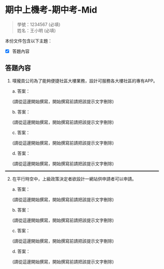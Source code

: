 # 期中上機考-期中考-Mid

>學號：1234567 (必填)
><br />
>姓名：王小明 (必填)
><br />

本份文件包含以下主題：
- [x] 答題內容

## 答題內容
1. 噗攏貢公司為了能夠便捷社區大樓業務，設計可服務各大樓社區的專有APP。

    a. 答案：

    (請從這邊開始撰寫，開始撰寫前請把該提示文字刪除)

    b. 答案：

    (請從這邊開始撰寫，開始撰寫前請把該提示文字刪除)

    c. 答案：

    (請從這邊開始撰寫，開始撰寫前請把該提示文字刪除)

    d. 答案：

    (請從這邊開始撰寫，開始撰寫前請把該提示文字刪除)


<hr style="border-top:0.5px solid black;"/>

2. 在平行時空中，上級政策決定者欲設計一網站供申請者可以申請。

    a. 答案：

    (請從這邊開始撰寫，開始撰寫前請把該提示文字刪除)

    b. 答案：

    (請從這邊開始撰寫，開始撰寫前請把該提示文字刪除)

    c. 答案：

    (請從這邊開始撰寫，開始撰寫前請把該提示文字刪除)

    d. 答案：

    (請從這邊開始撰寫，開始撰寫前請把該提示文字刪除)